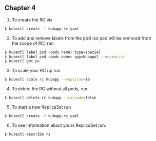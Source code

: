 ## Chapter 4  

1. To create the RC via
``` bash
$ kubectl create -f kubapp-rc.yaml
```

2. To add and remove labels from the pod (so pod will be removed from the 
scope of RC) run
``` bash
$ kubectl label pod <pods name> type=special
$ kubectl label pod <pods name> app=kubapp2 --overwrite
$ kubectl get po
```

3. To scale your RC up run
``` bash
$ kubectl scale rc kubapp --replicas=10
```

4. To delete the RC without all pods, run:
``` bash
$ kubectl delete rc kubapp --cascade=false
```

5. To start a new ReplicaSet run
``` bash
$ kubectl create -f kubapp-rs.yaml
```

6. To see information about yours ReplicaSet run:
``` bash
$ kubectl describe rs
```


